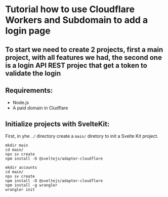 # Tutorial how to use Cloudflare Workers and Subdomain to add a login page

## To start we need to create 2 projects, first a main project, with all features we had, the second one is a login API REST projec that get a token to validate the login

## Requirements:

- Node.js
- A paid domain in Cludflare

## Initialize projects with SvelteKit:

First, in yhe `./` directory create a `main/` diretory to init a Svelte Kit project.

```
mkdir main
cd main/
npx sv create
npm install -D @sveltejs/adapter-cloudflare
```

```
mkdir accounts
cd main/
npx sv create
npm install -D @sveltejs/adapter-cloudflare
npm install -g wrangler
wrangler init
```